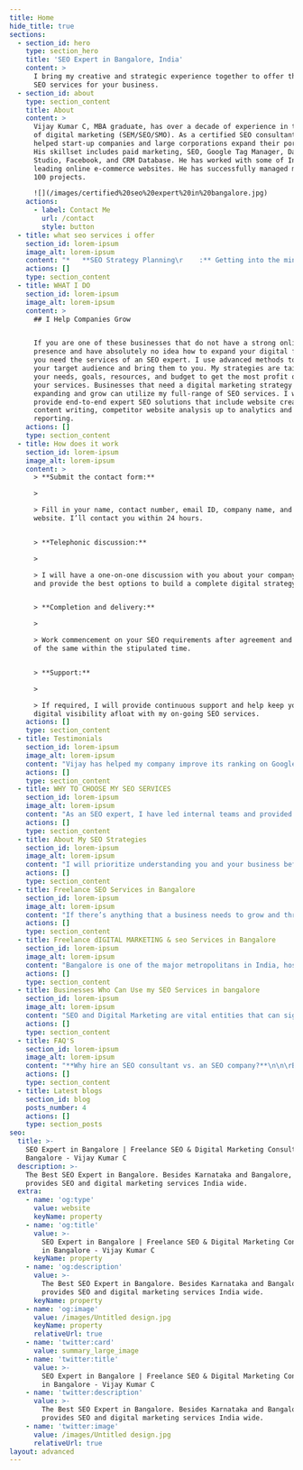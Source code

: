 ```yaml
---
title: Home
hide_title: true
sections:
  - section_id: hero
    type: section_hero
    title: 'SEO Expert in Bangalore, India'
    content: >
      I bring my creative and strategic experience together to offer the best
      SEO services for your business.
  - section_id: about
    type: section_content
    title: About
    content: >
      Vijay Kumar C, MBA graduate, has over a decade of experience in the field
      of digital marketing (SEM/SEO/SMO). As a certified SEO consultant, he
      helped start-up companies and large corporations expand their portfolios.
      His skillset includes paid marketing, SEO, Google Tag Manager, Data
      Studio, Facebook, and CRM Database. He has worked with some of India's
      leading online e-commerce websites. He has successfully managed more than
      100 projects.

      ![](/images/certified%20seo%20expert%20in%20bangalore.jpg)
    actions:
      - label: Contact Me
        url: /contact
        style: button
  - title: what seo services i offer
    section_id: lorem-ipsum
    image_alt: lorem-ipsum
    content: "*   **SEO Strategy Planning\r    :** Getting into the mind of your users to give them what they’re looking for.\n\n*   **SEO Copywriting Services\r    :** Catchy and effective ad campaigns that’ll bring your audience to your website.\n\n*   **Local SEO Services\r    :** Providing your users content locally when they actually need it.\n\n*   **Keyword Research Services\r    :** Discover what to say to your audience and how to say it.\n\n*   **Onsite and Offsite Services\r    :** Getting your website organized from within and outside your web pages.\n\n*   **Conversion Optimization\r    :** Improving conversions by optimizing content and SEO.\n\n*   **Web Analytics Consultation\r    :** Detailed reporting on how people are using your website.\n\n*   **Google AdWords Service:**\r    Campaigns to generate quality leads and improve your business.\n\n*   **Website Audit Reports\r    :** Reports on why your website isn’t giving you the right results.\n\n![](/images/My%20Freelance%20SEO%20Services%20gif.gif)\n"
    actions: []
    type: section_content
  - title: WHAT I DO
    section_id: lorem-ipsum
    image_alt: lorem-ipsum
    content: >
      ## I Help Companies Grow


      If you are one of these businesses that do not have a strong online
      presence and have absolutely no idea how to expand your digital footprint,
      you need the services of an SEO expert. I use advanced methods to assess
      your target audience and bring them to you. My strategies are tailored to
      your needs, goals, resources, and budget to get the most profit out of
      your services. Businesses that need a digital marketing strategy to start
      expanding and grow can utilize my full-range of SEO services. I will
      provide end-to-end expert SEO solutions that include website creation,
      content writing, competitor website analysis up to analytics and
      reporting.
    actions: []
    type: section_content
  - title: How does it work
    section_id: lorem-ipsum
    image_alt: lorem-ipsum
    content: >
      > **Submit the contact form:**

      >

      > Fill in your name, contact number, email ID, company name, and company
      website. I’ll contact you within 24 hours.


      > **Telephonic discussion:**

      >

      > I will have a one-on-one discussion with you about your company’s needs
      and provide the best options to build a complete digital strategy.


      > **Completion and delivery:**

      >

      > Work commencement on your SEO requirements after agreement and delivery
      of the same within the stipulated time.


      > **Support:**

      >

      > If required, I will provide continuous support and help keep your
      digital visibility afloat with my on-going SEO services.
    actions: []
    type: section_content
  - title: Testimonials
    section_id: lorem-ipsum
    image_alt: lorem-ipsum
    content: "Vijay has helped my company improve its ranking on Google and developed a strong SEO strategy to ensure it stays on page 1 of search engines. All I want to say is thank you for the quality work.\r\n\\- **Prasanna Nagiripati**\n\nThe most important quality I found in Vijay is that he would never say no to any challenges thrown at him. He is ready to wear different hats if his job demands. He is technically very sound and is always ready to learn new things. He is very good in multitasking and knows how to get work done.\n**- Kumar Garv**\n\nVijay is extremely professional in all his holding. Google is like his baby whom he would feed with best SEO tactics and technologies to keep it interested in the project he is working for. And yes, he is an avid reader. Writers, be aware! If you think you do leave behind few blunders and you think you will escape, let me tell you his eyes are always looking for the tiniest of details in your writing! Vijay is a gem of an employee for the marketing team... Vijay, hope your digital prowess is recognized and appreciated. May you have a bright future ahead :)\n**- Shilpi Saha**\n\nVijay is very dedicated at his work. improved our website visibility in Google within very short time.\n**- Shankar Prasad**\n\nRead More Reviews at [**LinkedIn**](https://www.linkedin.com/in/vijay-kumar-c-seo-and-sem-expert-in-bangalore-5660a359/) and [**Google**](https://www.google.com/search?q=seoexpertbengaluru\\&rlz=1C1RXQR_enIN966IN966\\&oq=seoexpertbengaluru\\&aqs=chrome.0.69i59j0i13j69i60l6.11416j0j7\\&sourceid=chrome\\&ie=UTF-8#lrd=0x3bae15a2da793e2b:0xbab18036427a51d8,1,,,)\n"
    actions: []
    type: section_content
  - title: WHY TO CHOOSE MY SEO SERVICES
    section_id: lorem-ipsum
    image_alt: lorem-ipsum
    content: "As an SEO expert, I have led internal teams and provided strategic guidance in many successful campaigns, both online and offline. I have also demonstrated my ability to drive sales and increase brand awareness. I bring the best of the best digital strategies to your table. So, if you’re searching for a brilliant SEO expert or a top freelance digital marketing service in Bangalore, your search ends here.\n\n\n\n*   Over 10 years of experience as an SEO expert and consultant in Bangalore\r\n\n\n*   Proven track record of running successful marketing campaigns for start-ups, small companies, and local businesses\r\n\n\n*   Low-cost services with high-end returns\r\n\n\n*   Independent consultant without any added frills or costs\r\n\n\n*   Get more than what you pay for\r\n\n\n*   A single source for all your digital marketing needs\r\n\n\n*   Pick and choose the services you want\r\n\n\n*   Get ranked on the first page of Google\n"
    actions: []
    type: section_content
  - title: About My SEO Strategies
    section_id: lorem-ipsum
    image_alt: lorem-ipsum
    content: "I will prioritize understanding you and your business before we begin transforming it. We dig deep into your goals and construct effective strategies for growth.\r\n\n\nI will then begin deconstructing the history of your current SEO/Digital Marketing strategy to analyse pain points and areas of improvement. This, of course, varies based on the type of business we’re analysing. I also look at what your competitors are doing and assess their digital marketing efforts with respect to the industry.\r\n\n\nPost our analysis, I will create a fresh strategy that’s inclined to your goals and future digital trends. Once the strategy is approved, I begin implementing the solutions. I keep track of your website’s progress and provide reports on a regular basis. I also modify and update the solutions depending on market trends and customer feedback.\r\n\n\nTherefore, I create multiple levels of marketing that’ll maximize the visibility of your business online and provide profitable returns.\n"
    actions: []
    type: section_content
  - title: Freelance SEO Services in Bangalore
    section_id: lorem-ipsum
    image_alt: lorem-ipsum
    content: "If there’s anything that a business needs to grow and thrive, it’s a strong online presence. Many small and medium businesses have found immense success by going digital. A user-friendly website, a clear outline of the company’s services coupled with a good SEO strategy can make a huge difference in both growth and revenue.\r\n\n\nMy small team consists of experts who have been in the digital marketing game for over a decade. We have brought our creative and strategic minds together to offer our talent and services to businesses. We’ve worked with some of top ecommerce websites in India and have created winning strategies for their growth. We have also engaged with start-ups and developed their entire digital marketing blueprint.\r\n\n\nOur strategy for SEO is simple – Analyse, Empathize, Create, And Engage; analyse the need, empathize with the user, create the service, and engage to build a lasting relationship.\n"
    actions: []
    type: section_content
  - title: Freelance dIGITAL MARKETING & seo Services in Bangalore
    section_id: lorem-ipsum
    image_alt: lorem-ipsum
    content: "Bangalore is one of the major metropolitans in India, hosting and catering to a wide array of businesses. The primary domains that have made Bangalore their home include IT, retail, e-commerce, marketing, and finance. Industry bigwigs such as Amazon, Flipkart, Ola, Uber, and many such have set up office space here. Having such companies that offer similar services means competition between them is high and they, being digital businesses, employ marketing to their advantage to stay on top of their game.\n\nTherefore, yours may be a business that offers the same services as another but how do you stay ahead of your competition? By upping your digital marketing game, of course.\n\nSEO, when done right, will radically change the game in your favour. It helps you understand your customers, see what they like, analyse their journey, and provide services accordingly.\n\nThere still are a number of businesses who have not made a shift to digital and thus, are still behind when it comes to growth and revenue. Companies like this lose relevance and fade out of business quickly. Switching to digital late may give you a competitive disadvantage, which will reduce your market share significantly. Also, without understanding what your customers want, you’ll never know which direction to grow in. Going digital will help you reduce costs and increase growth.\n\n**YOU SHOULD MOVE YOUR BUSINESS TO DIGITAL TODAY; YOUR COMPETITORS ALREADY HAVE.**\n\n\rInitially, businesses such as hotels, motels, banquet halls, restaurants, event organizers, retail shop mostly offered their services directly from their location i.e. a physical store or office. Their customers had to meet representatives in person for even simple tasks such as getting a quote. Without having an online presence, such businesses suffer from lack of customers and ring in losses. By going online, they can reach out to more and more customers and offer additional services that will improve their market value.\n\n\rIf you are one of these businesses that do not have a strong online presence and have absolutely no idea how to expand your digital footprint, we’re here for you. We use advanced methods to assess your target audience and bring them to you. Our strategies are tailored to your needs, goals, resources, and budget to get the most profit out of your services.\n\n\rThere aren’t many agencies who will offer freelance digital marketing in Bangalore. Most of them provide “packages” with services that you may or may not need. Later, you end up paying more for solutions that you could have used for a fraction of the price. That’s why we do a complete analysis of your website and business before suggesting any service.\n"
    actions: []
    type: section_content
  - title: Businesses Who Can Use my SEO Services in bangalore
    section_id: lorem-ipsum
    image_alt: lorem-ipsum
    content: "SEO and Digital Marketing are vital entities that can significantly improve the ranking of your website on a Search Engine Results Page (SERP). While large organizations have dedicated Digital Marketing teams, the remaining end of the spectrum has to engage other ways to handle their digital marketing side of business.\n\nBusinesses that need a SEO strategy to start expanding and grow can utilize my full-range of services. I provide end-to-end SEO solutions that includes website creation, content writing, competitor website analysis up to analytics and reporting. Businesses that already have a website and basic essentials online but are unable to tap into the right strategies can also consult me to get an effective solution to their online marketing woes.\n\nMy SEO solutions portfolio covers the following types businesses in Bangalore.\n\n**SEO for Small-scale Businesses in Bangalore**\r\nSmall scale business can grow their business using our targeted seo services as per your market. Below are few examples of businesses fall in this category. Grocery Store with Delivery Service, fast food centers , cafe shops, organic food stores , catering business , paying guest services , hostels for students/working individuals , travel agencies , real estate brokerage , day care/children care centers, cleaning services, flower delivery service, beauty parlors, fitness centers…etc.\n\n**SEO for Small- to Medium-scale Businesses in Bangalore**\r\nThe Small and Medium Enterprises have been the back bone of the Indian economy. In-order to compete with competitors, one should consistently focus on increasing the brand value. Our SEO services are the best fit for many types of Small and medium scale companies like BPO’s, IT startup’S, Manufacturing companies, Warehouse services, schools and educational institutions, packers and movers, packaging companies, cosmetic hospital networks, web designing companies…etc\n\n**SEO for Local Businesses in Bangalore**\r\nA type of business that is based in a local area and provides a variety of commodities, goods, products or services that are needed to a local population. Local business differs from a regional business, national business or international business. Business like popular restaurants, Understanding your local audience is very crucial to grow your business locally. We offer variety of Local SEO services for your business. Recently, Google renamed Google My Business (GMB) to Google Business Profile (GBP). My techniques involve optimizing below key ranking factors\n\n*   Local SEO Keyword Research\n\n*   Optimize Your Google My Business Listing with Right Keywords\n\n*   Local Citations for your Business\n\n*   Backlinks for your Google My Business Listing\n\n*   Google Stacking\n\n*   Social Signals\n\n*   Image/PDF Submissions\n\n![](/images/local%20seo%20ranking%20factors-seoexpertbengaluru.com.gif)\n\n\n\n**SEO for E-commerce Businesses in Bangalore**\r\nE-commerce is the activity of buying or selling of products on online services or over the Internet. There are many e-commerce giants operating their services in Bangalore.  Whether you are startup or branded e-commerce in Bangalore. We offer various seo services for your e-commerce business. E-Commerce SEO Services include,\n\n*   E-Commerce Website Keyword Research\n\n*   E-Commerce Website Architecture\n\n*   E-Commerce Website On-Page Audit\n\n*   E-Commerce Website URL Optimization\n\n*   E-Commerce Website Link Building Plan\n\n*   E-Commerce Website Social Media Strategy\n"
    actions: []
    type: section_content
  - title: FAQ'S
    section_id: lorem-ipsum
    image_alt: lorem-ipsum
    content: "**Why hire an SEO consultant vs. an SEO company?**\n\n\rBy hiring an SEO consultant, you eliminate the process of dealing with middle-men and managers and interact directly with the professional in-charge of your needs. Additionally, a consultant will charge you a lower fee than an agency, which helps you maintain your operational costs whilst getting end-to-end SEO solutions for your business.\n\n**Do you provide guaranteed results?**\n\nI guarantee to provide effective solutions that will improve your SEO ranking, digital visibility, and website traffic. Furthermore, I will also monitor and analyse your site on a regular basis to continuously maintain your online reputation.\n\n**How long will it take to see results?**\n\n\rSEO and Digital Marketing are processes that evolve over time. Results will vary from business to business, the goals you’ve set for your online strategy, and your budget. With the right analysis and SEO strategy, you should be able to see results fairly early.\n\n**What SEO reporting is included?**\n\n\rMy SEO reports will offer monthly or weekly analysis of how your website is performing. A few parameters that’ll be included in the report are traffic via all online channels, conversion rates, page-level traffic, page speed, visitor browsing time, bounce rate, inbound and outbound links, and Google/SERP rankings.\n\n**What is the cost of each service?**\n\n\rEach business has different SEO needs and goals to achieve. Pricing depends on these requirements. Send an email to contact@seoexpertbengaluru.com or call (+91) 98866 21210 for a customized quote.\n"
    actions: []
    type: section_content
  - title: Latest blogs
    section_id: blog
    posts_number: 4
    actions: []
    type: section_posts
seo:
  title: >-
    SEO Expert in Bangalore | Freelance SEO & Digital Marketing Consultant in
    Bangalore - Vijay Kumar C
  description: >-
    The Best SEO Expert in Bangalore. Besides Karnataka and Bangalore, he
    provides SEO and digital marketing services India wide.
  extra:
    - name: 'og:type'
      value: website
      keyName: property
    - name: 'og:title'
      value: >-
        SEO Expert in Bangalore | Freelance SEO & Digital Marketing Consultant
        in Bangalore - Vijay Kumar C
      keyName: property
    - name: 'og:description'
      value: >-
        The Best SEO Expert in Bangalore. Besides Karnataka and Bangalore, he
        provides SEO and digital marketing services India wide.
      keyName: property
    - name: 'og:image'
      value: /images/Untitled design.jpg
      keyName: property
      relativeUrl: true
    - name: 'twitter:card'
      value: summary_large_image
    - name: 'twitter:title'
      value: >-
        SEO Expert in Bangalore | Freelance SEO & Digital Marketing Consultant
        in Bangalore - Vijay Kumar C
    - name: 'twitter:description'
      value: >-
        The Best SEO Expert in Bangalore. Besides Karnataka and Bangalore, he
        provides SEO and digital marketing services India wide.
    - name: 'twitter:image'
      value: /images/Untitled design.jpg
      relativeUrl: true
layout: advanced
---
```


